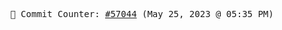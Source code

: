 <p align="center">
    <samp>
        📮 Commit Counter: <a href="https://github.com/Javascript-void0/Javascript-void0/commits/main">#57044</a> (May 25, 2023 @ 05:35 PM)
    </samp>
</p>